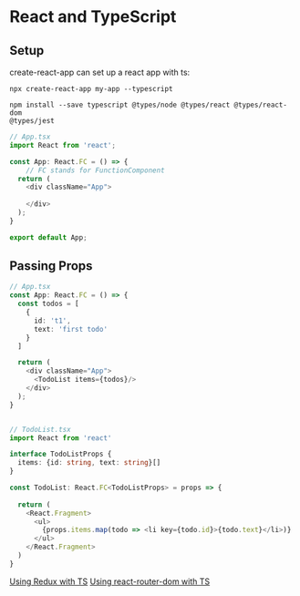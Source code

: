 # React and TypeScript

## Setup
create-react-app can set up a react app with ts:

```cli
npx create-react-app my-app --typescript

npm install --save typescript @types/node @types/react @types/react-dom
@types/jest
```

```ts
// App.tsx
import React from 'react';

const App: React.FC = () => {
    // FC stands for FunctionComponent
  return (
    <div className="App">
      
    </div>
  );
}

export default App;
```

## Passing Props
```ts
// App.tsx
const App: React.FC = () => {
  const todos = [
    {
      id: 't1',
      text: 'first todo'
    }
  ]

  return (
    <div className="App">
      <TodoList items={todos}/>
    </div>
  );
}


// TodoList.tsx
import React from 'react'

interface TodoListProps {
  items: {id: string, text: string}[]
}

const TodoList: React.FC<TodoListProps> = props => {
  
  return (
    <React.Fragment>
      <ul>
        {props.items.map(todo => <li key={todo.id}>{todo.text}</li>)}
      </ul>
    </React.Fragment>
  )
}
```


[Using Redux with TS](https://redux.js.org/recipes/usage-with-typescript)
[Using react-router-dom with TS](https://www.pluralsight.com/guides/react-router-typescript)
